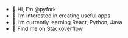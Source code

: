 - 👋 Hi, I’m @pyfork
- 👀 I’m interested in creating useful apps
- 🌱 I’m currently learning React, Python, Java
- 👣 Find me on [Stackoverflow](https://stackoverflow.com/users/3998770/)

